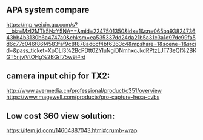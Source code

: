 
## APA system compare   
https://mp.weixin.qq.com/s?__biz=MzI2MTk5NzY5NA==&mid=2247501350&idx=1&sn=065ba9382473643bb4b3130b6a4747a0&chksm=ea535337dd24da21b5a31c3a1d97dc99fa5d6c77c046f86f4583faf9c8f878ad6cf4bf6363c4&mpshare=1&scene=1&srcid=&pass_ticket=XpOLl3%2BcPDtt0ZYIuNgiDNmhxqJkdRPtzLJT73eQl%2BKGT5njviVtOHg%2BGrf75w9i#rd   

## camera input chip for TX2:   
http://www.avermedia.cn/professional/product/c351/overview   
https://www.magewell.com/products/pro-capture-hexa-cvbs   

## Low cost 360 view solution:   
https://item.jd.com/14604887043.html#crumb-wrap   
